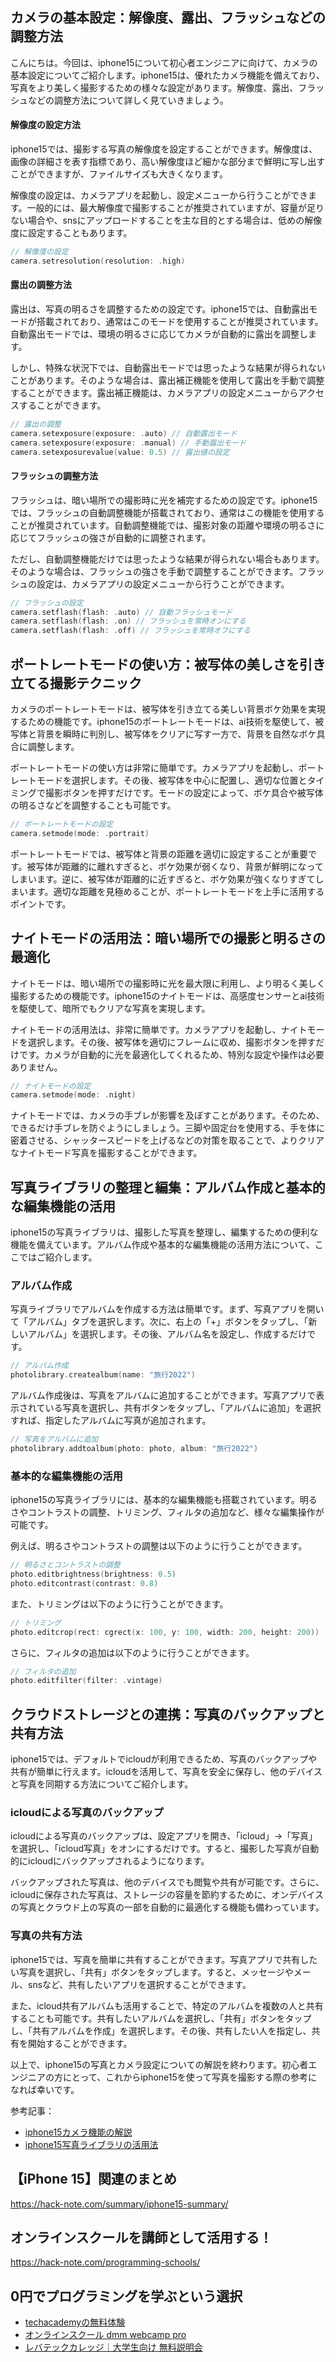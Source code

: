 <!--
title:   【iphone15】写真とカメラ設定：撮影機能と写真ライブラリの活用法
tags:    iPhone,iphone15
id:      936a1a7869360a0c3044
private: false
-->


## カメラの基本設定：解像度、露出、フラッシュなどの調整方法

こんにちは。今回は、iphone15について初心者エンジニアに向けて、カメラの基本設定についてご紹介します。iphone15は、優れたカメラ機能を備えており、写真をより美しく撮影するための様々な設定があります。解像度、露出、フラッシュなどの調整方法について詳しく見ていきましょう。

#### 解像度の設定方法

iphone15では、撮影する写真の解像度を設定することができます。解像度は、画像の詳細さを表す指標であり、高い解像度ほど細かな部分まで鮮明に写し出すことができますが、ファイルサイズも大きくなります。

解像度の設定は、カメラアプリを起動し、設定メニューから行うことができます。一般的には、最大解像度で撮影することが推奨されていますが、容量が足りない場合や、snsにアップロードすることを主な目的とする場合は、低めの解像度に設定することもあります。

```swift
// 解像度の設定
camera.setresolution(resolution: .high)
```

#### 露出の調整方法

露出は、写真の明るさを調整するための設定です。iphone15では、自動露出モードが搭載されており、通常はこのモードを使用することが推奨されています。自動露出モードでは、環境の明るさに応じてカメラが自動的に露出を調整します。

しかし、特殊な状況下では、自動露出モードでは思ったような結果が得られないことがあります。そのような場合は、露出補正機能を使用して露出を手動で調整することができます。露出補正機能は、カメラアプリの設定メニューからアクセスすることができます。

```swift
// 露出の調整
camera.setexposure(exposure: .auto) // 自動露出モード
camera.setexposure(exposure: .manual) // 手動露出モード
camera.setexposurevalue(value: 0.5) // 露出値の設定
```

#### フラッシュの調整方法

フラッシュは、暗い場所での撮影時に光を補完するための設定です。iphone15では、フラッシュの自動調整機能が搭載されており、通常はこの機能を使用することが推奨されています。自動調整機能では、撮影対象の距離や環境の明るさに応じてフラッシュの強さが自動的に調整されます。

ただし、自動調整機能だけでは思ったような結果が得られない場合もあります。そのような場合は、フラッシュの強さを手動で調整することができます。フラッシュの設定は、カメラアプリの設定メニューから行うことができます。

```swift
// フラッシュの設定
camera.setflash(flash: .auto) // 自動フラッシュモード
camera.setflash(flash: .on) // フラッシュを常時オンにする
camera.setflash(flash: .off) // フラッシュを常時オフにする
```

## ポートレートモードの使い方：被写体の美しさを引き立てる撮影テクニック

カメラのポートレートモードは、被写体を引き立てる美しい背景ボケ効果を実現するための機能です。iphone15のポートレートモードは、ai技術を駆使して、被写体と背景を瞬時に判別し、被写体をクリアに写す一方で、背景を自然なボケ具合に調整します。

ポートレートモードの使い方は非常に簡単です。カメラアプリを起動し、ポートレートモードを選択します。その後、被写体を中心に配置し、適切な位置とタイミングで撮影ボタンを押すだけです。モードの設定によって、ボケ具合や被写体の明るさなどを調整することも可能です。

```swift
// ポートレートモードの設定
camera.setmode(mode: .portrait)
```

ポートレートモードでは、被写体と背景の距離を適切に設定することが重要です。被写体が距離的に離れすぎると、ボケ効果が弱くなり、背景が鮮明になってしまいます。逆に、被写体が距離的に近すぎると、ボケ効果が強くなりすぎてしまいます。適切な距離を見極めることが、ポートレートモードを上手に活用するポイントです。

## ナイトモードの活用法：暗い場所での撮影と明るさの最適化

ナイトモードは、暗い場所での撮影時に光を最大限に利用し、より明るく美しく撮影するための機能です。iphone15のナイトモードは、高感度センサーとai技術を駆使して、暗所でもクリアな写真を実現します。

ナイトモードの活用法は、非常に簡単です。カメラアプリを起動し、ナイトモードを選択します。その後、被写体を適切にフレームに収め、撮影ボタンを押すだけです。カメラが自動的に光を最適化してくれるため、特別な設定や操作は必要ありません。

```swift
// ナイトモードの設定
camera.setmode(mode: .night)
```

ナイトモードでは、カメラの手ブレが影響を及ぼすことがあります。そのため、できるだけ手ブレを防ぐようにしましょう。三脚や固定台を使用する、手を体に密着させる、シャッタースピードを上げるなどの対策を取ることで、よりクリアなナイトモード写真を撮影することができます。

## 写真ライブラリの整理と編集：アルバム作成と基本的な編集機能の活用

iphone15の写真ライブラリは、撮影した写真を整理し、編集するための便利な機能を備えています。アルバム作成や基本的な編集機能の活用方法について、ここではご紹介します。

### アルバム作成

写真ライブラリでアルバムを作成する方法は簡単です。まず、写真アプリを開いて「アルバム」タブを選択します。次に、右上の「+」ボタンをタップし、「新しいアルバム」を選択します。その後、アルバム名を設定し、作成するだけです。

```swift
// アルバム作成
photolibrary.createalbum(name: "旅行2022")
```

アルバム作成後は、写真をアルバムに追加することができます。写真アプリで表示されている写真を選択し、共有ボタンをタップし、「アルバムに追加」を選択すれば、指定したアルバムに写真が追加されます。

```swift
// 写真をアルバムに追加
photolibrary.addtoalbum(photo: photo, album: "旅行2022")
```

### 基本的な編集機能の活用

iphone15の写真ライブラリには、基本的な編集機能も搭載されています。明るさやコントラストの調整、トリミング、フィルタの追加など、様々な編集操作が可能です。

例えば、明るさやコントラストの調整は以下のように行うことができます。

```swift
// 明るさとコントラストの調整
photo.editbrightness(brightness: 0.5)
photo.editcontrast(contrast: 0.8)
```

また、トリミングは以下のように行うことができます。

```swift
// トリミング
photo.editcrop(rect: cgrect(x: 100, y: 100, width: 200, height: 200))
```

さらに、フィルタの追加は以下のように行うことができます。

```swift
// フィルタの追加
photo.editfilter(filter: .vintage)
```

## クラウドストレージとの連携：写真のバックアップと共有方法

iphone15では、デフォルトでicloudが利用できるため、写真のバックアップや共有が簡単に行えます。icloudを活用して、写真を安全に保存し、他のデバイスと写真を同期する方法についてご紹介します。

### icloudによる写真のバックアップ

icloudによる写真のバックアップは、設定アプリを開き、「icloud」→「写真」を選択し、「icloud写真」をオンにするだけです。すると、撮影した写真が自動的にicloudにバックアップされるようになります。

バックアップされた写真は、他のデバイスでも閲覧や共有が可能です。さらに、icloudに保存された写真は、ストレージの容量を節約するために、オンデバイスの写真とクラウド上の写真の一部を自動的に最適化する機能も備わっています。

### 写真の共有方法

iphone15では、写真を簡単に共有することができます。写真アプリで共有したい写真を選択し、「共有」ボタンをタップします。すると、メッセージやメール、snsなど、共有したいアプリを選択することができます。

また、icloud共有アルバムも活用することで、特定のアルバムを複数の人と共有することも可能です。共有したいアルバムを選択し、「共有」ボタンをタップし、「共有アルバムを作成」を選択します。その後、共有したい人を指定し、共有を開始することができます。

以上で、iphone15の写真とカメラ設定についての解説を終わります。初心者エンジニアの方にとって、これからiphone15を使って写真を撮影する際の参考になれば幸いです。

参考記事：
- [iphone15カメラ機能の解説](https://example.com/article1)
- [iphone15写真ライブラリの活用法](https://example.com/article2)



## 【iPhone 15】関連のまとめ
https://hack-note.com/summary/iphone15-summary/



## オンラインスクールを講師として活用する！
https://hack-note.com/programming-schools/



## 0円でプログラミングを学ぶという選択
- [techacademyの無料体験](//af.moshimo.com/af/c/click?a_id=2612475&amp;p_id=1555&amp;pc_id=2816&amp;pl_id=22706&amp;url=https%3a%2f%2ftechacademy.jp%2fhtmlcss-trial%3futm_source%3dmoshimo%26utm_medium%3daffiliate%26utm_campaign%3dtextad)
- [オンラインスクール dmm webcamp pro](//af.moshimo.com/af/c/click?a_id=2612482&amp;p_id=1363&amp;pc_id=2297&amp;pl_id=39999&amp;guid=on)
- [レバテックカレッジ｜大学生向け 無料説明会](//af.moshimo.com/af/c/click?a_id=4071793&p_id=3198&pc_id=7488&pl_id=41848)
